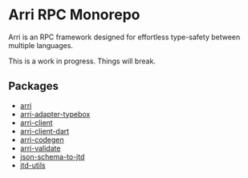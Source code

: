# Arri RPC Monorepo

Arri is an RPC framework designed for effortless type-safety between multiple languages.

This is a work in progress. Things will break.

## Packages

-   [arri](packages/arri/README.md)
-   [arri-adapter-typebox](packages/arri-adapter-typebox/README.md)
-   [arri-client](packages/arri-client/README.md)
-   [arri-client-dart](packages/arri-client-dart/README.md)
-   [arri-codegen](packages/arri-codegen/README.md)
-   [arri-validate](packages/arri-validate/README.md)
-   [json-schema-to-jtd](packages/json-schema-to-jtd/README.md)
-   [jtd-utils](packages/jtd-utils/README.md)

